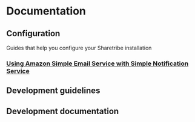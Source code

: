 # Documentation

## Configuration

Guides that help you configure your Sharetribe installation

### [Using Amazon Simple Email Service with Simple Notification Service](./using-amazon-ses-with-sns.md)

## Development guidelines

## Development documentation
